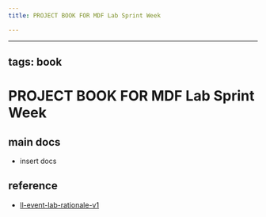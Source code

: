 ```yaml
---
title: PROJECT BOOK FOR MDF Lab Sprint Week

---
```



---
tags: book
---

PROJECT BOOK FOR MDF Lab Sprint Week
===

main docs
---

- insert docs

reference
---

- [ll-event-lab-rationale-v1](/AunryFEcRm6SG8qAbHAyIw)

